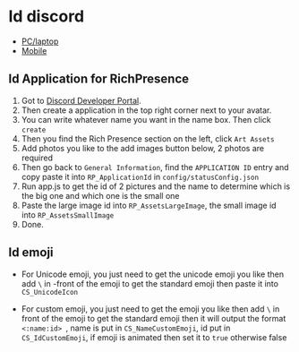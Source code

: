 # Id discord 
-  [PC/laptop](https://www.youtube.com/watch?v=NLWtSHWKbAI)
-  [Mobile](https://www.youtube.com/shorts/aAIefS7DO3g)
## Id Application for RichPresence 
1. Got to [Discord Developer Portal](https://discord.com/developers/applications).
2. Then create a application in the top right corner next to your avatar.
3. You can write whatever name you want in the name box. Then click `create`
4. Then you find the Rich Presence section on the left, click `Art Assets`
5. Add photos you like to the add images button below, 2 photos are required
6. Then go back to `General Information`, find the `APPLICATION ID` entry and copy paste it into `RP_ApplicationId` in `config/statusConfig.json` 
7. Run app.js to get the id of 2 pictures and the name to determine which is the big one and which one is the small one
8. Paste the large image id into `RP_AssetsLargeImage`, the small image id into `RP_AssetsSmallImage`
9. Done.
## Id emoji
- For Unicode emoji, you just need to get the unicode emoji you like then add `\` in -front of the emoji to get the standard emoji then paste it into `CS_UnicodeIcon`

- For custom emoji, you just need to get the emoji you like then add `\` in front of the emoji to get the standard emoji then it will output the format `<:name:id> `, name is put in `CS_NameCustomEmoji`, id put in `CS_IdCustomEmoji`, if emoji is animated then set it to `true` otherwise false